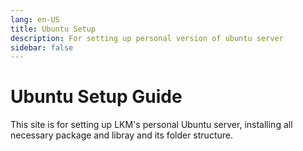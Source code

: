 ```yaml
---
lang: en-US
title: Ubuntu Setup
description: For setting up personal version of ubuntu server
sidebar: false
---
```


# Ubuntu Setup Guide

This site is for setting up LKM's personal Ubuntu server, installing all necessary package and libray and its folder structure.  
